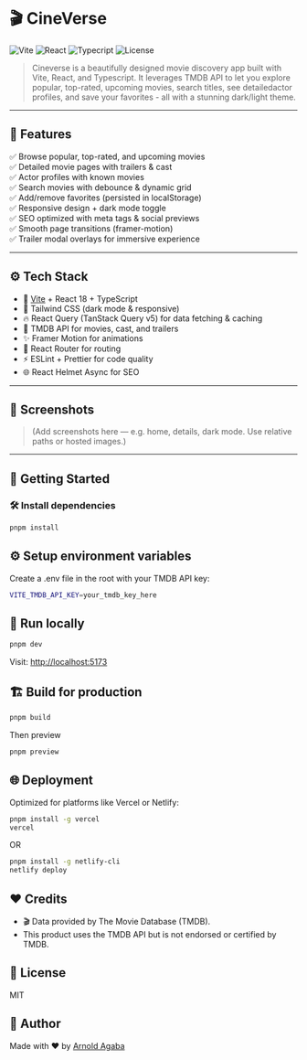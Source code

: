 # 🎬 CineVerse

![Vite](https://img.shields.io/badge/vite-%5E7.0-blue)
![React](https://img.shields.io/badge/react-19-blue)
![Typecript](https://img.shields.io/badge/typescript-5.x-blue)
![License](https://img.shields.io/github/license/arnoldagaba/CineVerse)

> Cineverse is a beautifully designed movie discovery app built with Vite, React, and Typescript.
> It leverages TMDB API to let you explore popular, top-rated, upcoming movies, search titles, see detailedactor profiles, and save your favorites - all with a stunning dark/light theme.

---

## 🚀 Features

✅ Browse popular, top-rated, and upcoming movies  
✅ Detailed movie pages with trailers & cast  
✅ Actor profiles with known movies  
✅ Search movies with debounce & dynamic grid  
✅ Add/remove favorites (persisted in localStorage)  
✅ Responsive design + dark mode toggle  
✅ SEO optimized with meta tags & social previews  
✅ Smooth page transitions (framer-motion)  
✅ Trailer modal overlays for immersive experience

---

## ⚙ Tech Stack

- 🚀 [Vite](https://vitejs.dev/) + React 18 + TypeScript
- 💅 Tailwind CSS (dark mode & responsive)
- 🔥 React Query (TanStack Query v5) for data fetching & caching
- 🎥 TMDB API for movies, cast, and trailers
- ✨ Framer Motion for animations
- 🧭 React Router for routing
- ⚡ ESLint + Prettier for code quality
- 🌐 React Helmet Async for SEO

---

## 📸 Screenshots

> (Add screenshots here — e.g. home, details, dark mode. Use relative paths or hosted images.)

---

## 🚀 Getting Started

### 🛠 Install dependencies

```bash
pnpm install
```

## ⚙ Setup environment variables

Create a .env file in the root with your TMDB API key:

```bash
VITE_TMDB_API_KEY=your_tmdb_key_here
```

## 🚀 Run locally

```bash
pnpm dev
```

Visit: <http://localhost:5173>

## 🏗 Build for production

```bash
pnpm build
```

Then preview

```bash
pnpm preview
```

## 🌐 Deployment

Optimized for platforms like Vercel or Netlify:

```bash
pnpm install -g vercel
vercel
```

OR

```bash
pnpm install -g netlify-cli
netlify deploy
```

## ❤️ Credits

- 🎬 Data provided by The Movie Database (TMDB).
- This product uses the TMDB API but is not endorsed or certified by TMDB.

## 📄 License

MIT

## 🚀 Author

Made with ❤️ by [Arnold Agaba](https://github.com/arnoldagaba)
